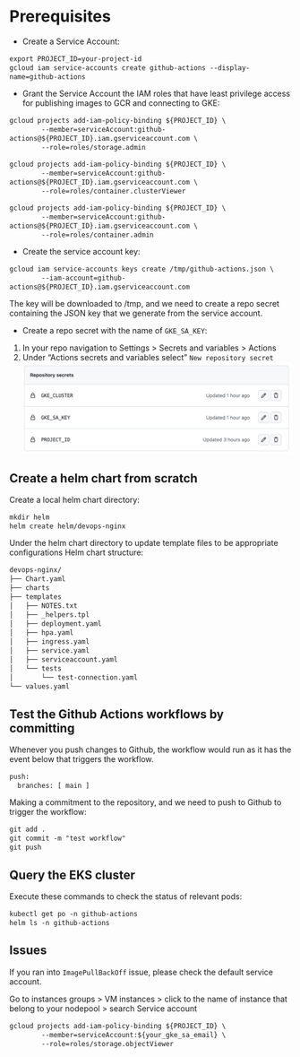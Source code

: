 # Prerequisites
* Create a Service Account:
```
export PROJECT_ID=your-project-id
gcloud iam service-accounts create github-actions --display-name=github-actions
```

* Grant the Service Account the IAM roles that have least privilege access for publishing images to GCR and connecting to GKE:
```
gcloud projects add-iam-policy-binding ${PROJECT_ID} \
        --member=serviceAccount:github-actions@${PROJECT_ID}.iam.gserviceaccount.com \
        --role=roles/storage.admin
```
```
gcloud projects add-iam-policy-binding ${PROJECT_ID} \
        --member=serviceAccount:github-actions@${PROJECT_ID}.iam.gserviceaccount.com \
        --role=roles/container.clusterViewer
```
```
gcloud projects add-iam-policy-binding ${PROJECT_ID} \
        --member=serviceAccount:github-actions@${PROJECT_ID}.iam.gserviceaccount.com \
        --role=roles/container.admin
```

* Create the service account key:
```
gcloud iam service-accounts keys create /tmp/github-actions.json \
        --iam-account=github-actions@${PROJECT_ID}.iam.gserviceaccount.com
```
The key will be downloaded to /tmp, and we need to create a repo secret containing the JSON key that we generate from the service account.

* Create a repo secret with the name of `GKE_SA_KEY`:

1. In your repo navigation to Settings > Secrets and variables > Actions
1. Under “Actions secrets and variables select” `New repository secret`
![alt text](pictures/actions-deploy-apps-to-gke1.png)

## Create a helm chart from scratch
Create a local helm chart directory:
```
mkdir helm
helm create helm/devops-nginx
```

Under the helm chart directory to update template files to be appropriate configurations
Helm chart structure:
```
devops-nginx/
├── Chart.yaml
├── charts
├── templates
│   ├── NOTES.txt
│   ├── _helpers.tpl
│   ├── deployment.yaml
│   ├── hpa.yaml
│   ├── ingress.yaml
│   ├── service.yaml
│   ├── serviceaccount.yaml
│   └── tests
│       └── test-connection.yaml
└── values.yaml
```

## Test the Github Actions workflows by committing
Whenever you push changes to Github, the workflow would run as it has the event below that triggers the workflow.
```
push:
  branches: [ main ]
```

Making a commitment to the repository, and we need to push to Github to trigger the workflow:
```
git add .
git commit -m "test workflow"
git push
```

## Query the EKS cluster
Execute these commands to check the status of relevant pods:
```
kubectl get po -n github-actions
helm ls -n github-actions
```

## Issues
If you ran into `ImagePullBackOff` issue, please check the default service account.

Go to instances groups > VM instances > click to the name of instance that belong to your nodepool > search Service account

```
gcloud projects add-iam-policy-binding ${PROJECT_ID} \
        --member=serviceAccount:${your_gke_sa_email} \
        --role=roles/storage.objectViewer
```
